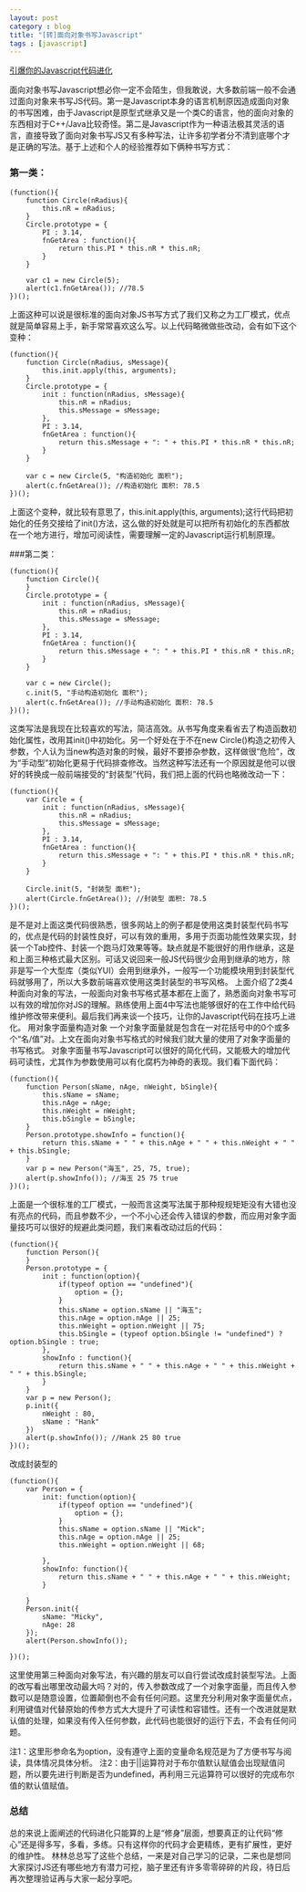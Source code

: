 ```yaml
---
layout: post
category : blog
title: "[转]面向对象书写Javascript"
tags : [javascript]
---
```


[引爆你的Javascript代码进化](http://www.hicss.net/evolve-your-javascript-code/)

面向对象书写Javascript想必你一定不会陌生，但我敢说，大多数前端一般不会通过面向对象来书写JS代码。第一是Javascript本身的语言机制原因造成面向对象的书写困难，由于Javascript是原型式继承又是一个类C的语言，他的面向对象的东西相对于C++/Java比较奇怪。第二是Javascript作为一种语法极其灵活的语言，直接导致了面向对象书写JS又有多种写法，让许多初学者分不清到底哪个才是正确的写法。基于上述和个人的经验推荐如下俩种书写方式：

### 第一类：

```
(function(){
    function Circle(nRadius){
        this.nR = nRadius;
    }
    Circle.prototype = {
        PI : 3.14,
        fnGetArea : function(){
            return this.PI * this.nR * this.nR;
        }
    }
 
    var c1 = new Circle(5);
    alert(c1.fnGetArea()); //78.5
})();
```
上面这种可以说是很标准的面向对象JS书写方式了我们又称之为工厂模式，优点就是简单容易上手，新手常常喜欢这么写。以上代码略微做些改动，会有如下这个变种：


```
(function(){
    function Circle(nRadius, sMessage){
        this.init.apply(this, arguments);
    }
    Circle.prototype = {
        init : function(nRadius, sMessage){
            this.nR = nRadius;
            this.sMessage = sMessage;
        },
        PI : 3.14,
        fnGetArea : function(){
            return this.sMessage + ": " + this.PI * this.nR * this.nR;
        }
    }
 
    var c = new Circle(5, "构造初始化 面积");
    alert(c.fnGetArea()); //构造初始化 面积: 78.5
})();
```

上面这个变种，就比较有意思了，this.init.apply(this, arguments);这行代码把初始化的任务交接给了init()方法，这么做的好处就是可以把所有初始化的东西都放在一个地方进行，增加可阅读性，需要理解一定的Javascript运行机制原理。


###第二类：

```
(function(){
    function Circle(){
    }
    Circle.prototype = {
        init : function(nRadius, sMessage){
            this.nR = nRadius;
            this.sMessage = sMessage;
        },
        PI : 3.14,
        fnGetArea : function(){
            return this.sMessage + ": " + this.PI * this.nR * this.nR;
        }
    }
 
    var c = new Circle();
    c.init(5, "手动构造初始化 面积");
    alert(c.fnGetArea()); //手动构造初始化 面积: 78.5
})();
```

这类写法是我现在比较喜欢的写法，简洁高效。从书写角度来看省去了构造函数初始化属性，改用其init()中初始化。另一个好处在于不在new Circle()构造之初传入参数，个人认为当new构造对象的时候，最好不要掺杂参数，这样做很“危险”，改为“手动型”初始化更易于代码排查修改。当然这种写法还有一个原因就是他可以很好的转换成一般前端接受的“封装型”代码，我们把上面的代码也略微改动一下：


```
(function(){
    var Circle = {
        init : function(nRadius, sMessage){
            this.nR = nRadius;
            this.sMessage = sMessage;
        },
        PI : 3.14,
        fnGetArea : function(){
            return this.sMessage + ": " + this.PI * this.nR * this.nR;
        }
    }
 
    Circle.init(5, "封装型 面积");
    alert(Circle.fnGetArea()); //封装型 面积: 78.5
})();
```


是不是对上面这类代码很熟悉，很多网站上的例子都是使用这类封装型代码书写的，优点是代码的封装性良好，可以有效的重用，多用于页面功能性效果实现，封装一个Tab控件、封装一个跑马灯效果等等。缺点就是不能很好的用作继承，这是和上面三种格式最大区别。可话又说回来一般JS代码很少会用到继承的地方，除非是写一个大型库（类似YUI）会用到继承外，一般写一个功能模块用到封装型代码就够用了，所以大多数前端喜欢使用这类封装型的书写风格。
上面介绍了2类4种面向对象的写法，一般面向对象书写格式基本都在上面了，熟悉面向对象书写可以有效的增加你对JS的理解。熟练使用上面4中写法也能够很好的在工作中给代码维护修改带来便利。最后我们再来谈一个技巧，让你的Javascript代码在技巧上进化。
用对象字面量构造对象
一个对象字面量就是包含在一对花括号中的0个或多个“名/值”对。上文在面向对象书写格式的时候我们就大量的使用了对象字面量的书写格式。
对象字面量书写Javascript可以很好的简化代码，又能极大的增加代码可读性，尤其作为参数使用可以有化腐朽为神奇的表现。我们看下面代码：

```
(function(){
    function Person(sName, nAge, nWeight, bSingle){
        this.sName = sName;
        this.nAge = nAge;
        this.nWeight = nWeight;
        this.bSingle = bSingle;
    }
    Person.prototype.showInfo = function(){
        return this.sName + " " + this.nAge + " " + this.nWeight + " " + this.bSingle;
    }
    var p = new Person("海玉", 25, 75, true);
    alert(p.showInfo()); //海玉 25 75 true
})();
```

上面是一个很标准的工厂模式，一般而言这类写法属于那种规规矩矩没有大错也没有亮点的代码，而且参数不少，一个不小心还会传入错误的参数，而应用对象字面量技巧可以很好的规避此类问题，我们来看改动过后的代码：

```
(function(){
    function Person(){
    }
    Person.prototype = {
        init : function(option){
            if(typeof option == "undefined"){
                option = {};
            }
            this.sName = option.sName || "海玉";
            this.nAge = option.nAge || 25;
            this.nWeight = option.nWeight || 75;
            this.bSingle = (typeof option.bSingle != "undefined") ? option.bSingle : true;
        },
        showInfo : function(){
            return this.sName + " " + this.nAge + " " + this.nWeight + " " + this.bSingle;
        }
    }
    var p = new Person();
    p.init({
        nWeight : 80,
        sName : "Hank"
    })
    alert(p.showInfo()); //Hank 25 80 true
})();
```

改成封装型的 

```
(function(){
    var Person = {
        init: function(option){
            if(typeof option == "undefined"){
                option = {};
            }
            this.sName = option.sName || "Mick";
            this.nAge = option.nAge || 25;
            this.nWeight = option.nWeight || 68; 
        
        },
        showInfo: function(){
            return this.sName + " " + this.nAge + " " + this.nWeight;
        }
    
    }
    Person.init({
        sName: "Micky",
        nAge: 28
    });
    alert(Person.showInfo());

})();
```

这里使用第三种面向对象写法，有兴趣的朋友可以自行尝试改成封装型写法。上面的改写看出哪里改动最大吗？对的，传入参数改成了一个对象字面量，而且传入参数可以是随意设置，位置颠倒也不会有任何问题。这里充分利用对象字面量优点，利用键值对代替原始的传参方式大大提升了可读性和容错性。还有一个改进就是默认值的处理，如果没有传入任何参数，此代码也能很好的运行下去，不会有任何问题。


注1：这里形参命名为option，没有遵守上面的变量命名规范是为了方便书写与阅读，具体情况具体分析。
注2：由于||运算符对于布尔值默认赋值会出现赋值问题，所以要先进行判断是否为undefined，再利用三元运算符可以很好的完成布尔值的默认值赋值。

### 总结
总的来说上面阐述的代码进化只能算的上是“修身”层面，想要真正的让代码“修心”还是得多写，多看，多练。只有这样你的代码才会更精练，更有扩展性，更好的维护性。
林林总总写了这些个总结，一来是对自己学习的记录，二来也是想同大家探讨JS还有哪些地方有潜力可挖，脑子里还有许多零零碎碎的片段，待日后再次整理验证再与大家一起分享吧。

